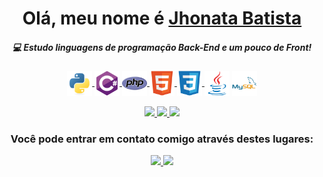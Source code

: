<h1 align="center"> Olá, meu nome é <a href="https://github.com/jhownny"> Jhonata Batista </a> </h1>
<h5 align="center"> &#128187; Estudo linguagens de programação Back-End e um pouco de Front! </h5>



<div style="display: inline_block" align="center">
  
  <a href="https://github.com/stars/jhownny/lists/python" >
     <img align="center" alt="Jhow-Python" heigt="30" width="40" src="https://raw.githubusercontent.com/devicons/devicon/master/icons/python/python-original.svg" >
  </a>
  <a href="https://github.com/stars/jhownny/lists/c">
     <img align="center" alt="Jhow-Csharp" heigt="30" width="40" src="https://raw.githubusercontent.com/devicons/devicon/master/icons/csharp/csharp-original.svg">
  </a>
    <a href="https://github.com/stars/jhownny/lists/php">
    <img align="center" alt="Jhow-PHP" heigt="30" width="40" src="https://raw.githubusercontent.com/devicons/devicon/master/icons/php/php-original.svg">
  </a>
  <a href="https://github.com/stars/jhownny/lists/html-css">
     <img align="center" alt="Jhow-HTML" heigt="30" width="40" src="https://raw.githubusercontent.com/devicons/devicon/master/icons/html5/html5-original.svg">
     <img align="center" alt="Jhow-CSS" heigt="30" width="40" src="https://raw.githubusercontent.com/devicons/devicon/master/icons/css3/css3-original.svg">
  </a>
  <img align="center" alt="Jhow-Java" heigt="30" width="40" src="https://raw.githubusercontent.com/devicons/devicon/master/icons/java/java-original.svg">         
  <img align="center" alt="Jhow-SQL" heigt="30" width="40" src="https://raw.githubusercontent.com/devicons/devicon/master/icons/mysql/mysql-original-wordmark.svg">
</div>

<br>

<div align="center">
  <a href="https://github.com/jhownny">
    <img height="180em" src="https://github-readme-stats.vercel.app/api?username=jhownny&show_icons=true&theme=dark&count_private=false&include_all_commits=true"/>
    <img height="180em" src="https://github-readme-stats.vercel.app/api/top-langs?username=jhownny&theme=dark&layout=compact&include_all_commits=true"/>
   <!-- <img height="180em" src="https://github-readme-stats.vercel.app/api?username=jhownny&show_icons=true&theme=dark&hide_border=false&include_all_commits=true&count_private=true"/>
    <img height="180em" src="https://github-readme-stats.vercel.app/api/top-langs/?username=jhownny&theme=dark&hide_border=false&include_all_commits=true&count_private=true&layout=compact"/> -->
    <img heigt="180em" src="https://github-readme-streak-stats.herokuapp.com/?user=jhownny&theme=dark&hide_border=false"/>
  </a>
</div>
  
<h3 align="center"> Você pode entrar em contato comigo através destes lugares:</h3>

<div align="center">
  <a href = "mailto:jho.bat9@gmail.com">
    <img src="https://img.shields.io/badge/-Gmail-%23333?style=for-the-badge&logo=gmail&logoColor=white" target="_blank">
  </a>
  <a href="https://www.linkedin.com/in/jhonata-batista-santos-216041202/" target="_blank" >
    <img src="https://img.shields.io/badge/LinkedIn-0077B5?style=for-the-badge&logo=linkedin&logoColor=white" target="_blank" >
  </a>
</div>

  

